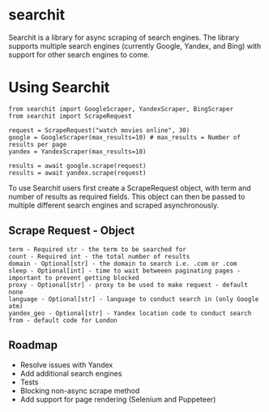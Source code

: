 # searchit
Searchit is a library for async scraping of search engines. The library supports multiple search engines 
(currently Google, Yandex, and Bing) with support for other search engines to come.

# Using Searchit
```
from searchit import GoogleScraper, YandexScraper, BingScraper
from searchit import ScrapeRequest

request = ScrapeRequest("watch movies online", 30)
google = GoogleScraper(max_results=10) # max_results = Number of results per page
yandex = YandexScraper(max_results=10)

results = await google.scrape(request)
results = await yandex.scrape(request)
```
To use Searchit users first create a ScrapeRequest object, with term and number of results as required fields. 
This object can then be passed to multiple different search engines and scraped asynchronously.

## Scrape Request - Object
```
term - Required str - the term to be searched for
count - Required int - the total number of results
domain - Optional[str] - the domain to search i.e. .com or .com
sleep - Optional[int] - time to wait betweeen paginating pages - important to prevent getting blocked
proxy - Optional[str] - proxy to be used to make request - default none
language - Optional[str] - language to conduct search in (only Google atm)
yandex_geo - Optional[str] - Yandex location code to conduct search from - default code for London
```

## Roadmap
* Resolve issues with Yandex
* Add additional search engines
* Tests
* Blocking non-async scrape method
* Add support for page rendering (Selenium and Puppeteer)